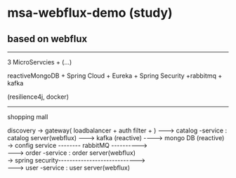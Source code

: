 # msa-webflux-demo (study)

## based on webflux
---
3 MicroServcies + (...)

reactiveMongoDB + Spring Cloud + Eureka + Spring Security +rabbitmq + kafka

(resilience4j, docker)

---
shopping mall 

           
discovery -> gateway( loadbalancer + auth filter + ) --->  catalog -service : catalog server(webflux)   ---> kafka (reactive) ----> mongo DB (reactive)
          -> config service -------- rabbitMQ ---------->  
                                                                              --->  order -service : order server(webflux)     
          -> spring security---------------------------->         
                                                                              --->  user -service : user server(webflux)   

